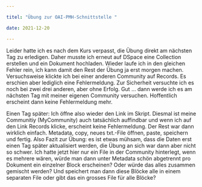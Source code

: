 ```yaml
---

titel: "Übung zur OAI-PMH-Schnittstelle "

date: 2021-12-20

---
```


Leider hatte ich es nach dem Kurs verpasst, die Übung direkt am nächsten Tag zu erledigen. Daher musste ich erneut auf DSpace eine Collection erstellen und ein Dokument hochladen. Wieder laufe ich in den gleichen Fehler rein, ich kann damit den Rest der Übung ja erst morgen machen. Versuchsweise klickte ich bei einer anderen Community auf Records. Es erschien aber lediglich eine Fehlermeldung. Zur Sicherheit versuchte ich es noch bei zwei drei anderen, aber ohne Erfolg. Gut … dann werde ich es am nächsten Tag mit meiner eigenen Community versuchen. Hoffentlich erscheint dann keine Fehlermeldung mehr. 

Einen Tag später: Ich öffne also wieder den Link im Skript. Diesmal ist meine Communitiy (MyCommunity) auch tatsächlich auffindbar und wenn ich auf den Link Records klicke, erscheint keine Fehlermeldung. Der Rest war dann wirklich einfach. Metadata, copy, neues txt.-File öffnen, paste, speichern und fertig. Also Fazit zur Übung: es ist etwas mühsam, dass die Daten erst einen Tag später aktualisiert werden, die Übung an sich war dann aber nicht so schwer. Ich hatte jetzt hier nur ein File in der Community hinterlegt, wenn es mehrere wären, würde man dann unter Metadata schön abgetrennt pro Dokument ein einzelner Block erscheinen? Oder würde das alles zusammen gemischt werden? Und speichert man dann diese Blöcke alle in einem separaten File oder gibt das ein grosses File für alle Blöcke?
